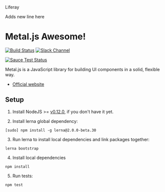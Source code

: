 Liferay

Adds new line here

# Metal.js Awesome!

[![Build Status](https://travis-ci.org/fernandosouza/metal.js.svg?branch=master)](https://travis-ci.org/fernandosouza/metal.js)
[![Slack Channel](http://metaljs-chat.wedeploy.io/badge.svg)](http://metaljs-chat.wedeploy.io/)

[![Sauce Test Status](https://saucelabs.com/browser-matrix/alloyui.svg)](https://travis-ci.org/fernandosouza/metal.js)

Metal.js is a JavaScript library for building UI components in a solid, flexible way.

* [Official website](http://metaljs.com)

## Setup

1. Install NodeJS >= [v0.12.0](http://nodejs.org/dist/v0.12.0/), if you don't have it yet.

2. Install lerna global dependency:

  ```
  [sudo] npm install -g lerna@2.0.0-beta.30
  ```

3. Run lerna to install local dependencies and link packages together:

  ```
  lerna bootstrap
  ```

4. Install local dependencies

  ```
  npm install
  ```

5. Run tests:

  ```
  npm test
  ```
